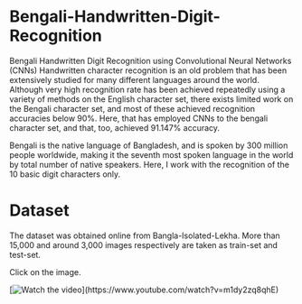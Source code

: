 # Bengali-Handwritten-Digit-Recognition

Bengali Handwritten Digit Recognition using Convolutional Neural Networks (CNNs) Handwritten character recognition is an old problem that has been extensively studied for many different languages around the world. Although very high recognition rate has been achieved repeatedly using a variety of methods on the English character set, there exists limited work on the Bengali character set, and most of these achieved recognition accuracies below 90%. Here,  that has employed CNNs to the bengali character set, and that, too, achieved 91.147% accuracy.


Bengali is the native language of Bangladesh, and is spoken by 300 million people worldwide, making it the seventh most spoken language in the world by total number of native speakers. Here, I work with the recognition of the 10 basic digit characters only.

# Dataset

The dataset was obtained online from Bangla-Isolated-Lekha.  More than 15,000 and around 3,000 images respectively are taken as train-set and test-set.


Click on the image.

[![Watch the video](https://i.ytimg.com/vi/m1dy2zq8qhE/1.jpg?)](https://www.youtube.com/watch?v=m1dy2zq8qhE)

